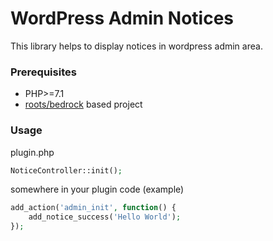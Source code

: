 # WordPress Admin Notices

This library helps to display notices in wordpress admin area.

### Prerequisites

* PHP>=7.1
* [roots/bedrock](https://roots.io/bedrock/) based project

### Usage
plugin.php
```php
NoticeController::init();
```

somewhere in your plugin code (example)
```php
add_action('admin_init', function() {
    add_notice_success('Hello World');
});
```
